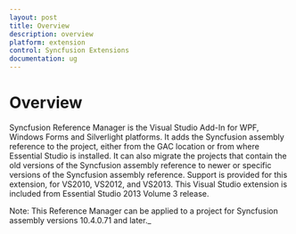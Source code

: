 ```yaml
---
layout: post
title: Overview
description: overview
platform: extension
control: Syncfusion Extensions
documentation: ug
---
```


# Overview

Syncfusion Reference Manager is the Visual Studio Add-In for WPF, Windows Forms and Silverlight platforms. It adds the Syncfusion assembly reference to the project, either from the GAC location or from where Essential Studio is installed. It can also migrate the projects that contain the old versions of the Syncfusion assembly reference to newer or specific versions of the Syncfusion assembly reference. Support is provided for this extension, for VS2010, VS2012, and VS2013. This Visual Studio extension is included from Essential Studio 2013 Volume 3 release.

Note: This Reference Manager can be applied to a project for Syncfusion assembly versions 10.4.0.71 and later._



